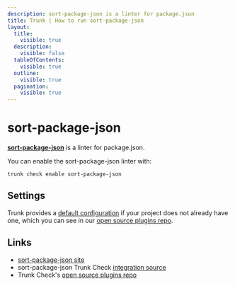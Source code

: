 ```yaml
---
description: sort-package-json is a linter for package.json
title: Trunk | How to run sort-package-json
layout:
  title:
    visible: true
  description:
    visible: false
  tableOfContents:
    visible: true
  outline:
    visible: true
  pagination:
    visible: true
---
```


# sort-package-json

[**sort-package-json**](https://github.com/keithamus/sort-package-json#readme) is a linter for package.json.

You can enable the sort-package-json linter with:

```shell
trunk check enable sort-package-json
```

## Settings



Trunk provides a [default configuration](https://github.com/trunk-io/plugins/tree/main/linters/sort-package-json) if your project does not already have one,
which you can see in our [open source plugins repo]().



## Links

* [sort-package-json site](https://github.com/keithamus/sort-package-json#readme)
* sort-package-json Trunk Check [integration source](https://github.com/trunk-io/plugins/tree/main/linters/sort-package-json)
* Trunk Check's [open source plugins repo](https://github.com/trunk-io/plugins/tree/main)
